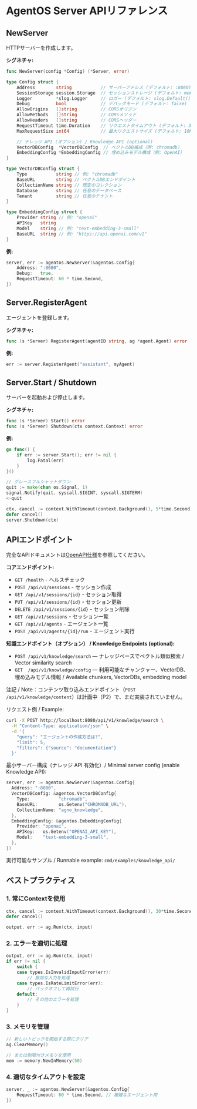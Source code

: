 # AgentOS Server APIリファレンス

## NewServer

HTTPサーバーを作成します。

**シグネチャ:**
```go
func NewServer(config *Config) (*Server, error)

type Config struct {
    Address        string           // サーバーアドレス (デフォルト: :8080)
    SessionStorage session.Storage  // セッションストレージ (デフォルト: memory)
    Logger         *slog.Logger     // ロガー (デフォルト: slog.Default())
    Debug          bool             // デバッグモード (デフォルト: false)
    AllowOrigins   []string         // CORSオリジン
    AllowMethods   []string         // CORSメソッド
    AllowHeaders   []string         // CORSヘッダー
    RequestTimeout time.Duration    // リクエストタイムアウト (デフォルト: 30秒)
    MaxRequestSize int64            // 最大リクエストサイズ (デフォルト: 10MB)

    // ナレッジ API (オプション) / Knowledge API (optional)
    VectorDBConfig  *VectorDBConfig  // ベクトルDB構成（例: chromadb）
    EmbeddingConfig *EmbeddingConfig // 埋め込みモデル構成（例: OpenAI）
}

type VectorDBConfig struct {
    Type           string // 例: "chromadb"
    BaseURL        string // ベクトルDBエンドポイント
    CollectionName string // 既定のコレクション
    Database       string // 任意のデータベース
    Tenant         string // 任意のテナント
}

type EmbeddingConfig struct {
    Provider string // 例: "openai"
    APIKey   string
    Model    string // 例: "text-embedding-3-small"
    BaseURL  string // 例: "https://api.openai.com/v1"
}
```

**例:**
```go
server, err := agentos.NewServer(&agentos.Config{
    Address: ":8080",
    Debug:   true,
    RequestTimeout: 60 * time.Second,
})
```

## Server.RegisterAgent

エージェントを登録します。

**シグネチャ:**
```go
func (s *Server) RegisterAgent(agentID string, ag *agent.Agent) error
```

**例:**
```go
err := server.RegisterAgent("assistant", myAgent)
```

## Server.Start / Shutdown

サーバーを起動および停止します。

**シグネチャ:**
```go
func (s *Server) Start() error
func (s *Server) Shutdown(ctx context.Context) error
```

**例:**
```go
go func() {
    if err := server.Start(); err != nil {
        log.Fatal(err)
    }
}()

// グレースフルシャットダウン
quit := make(chan os.Signal, 1)
signal.Notify(quit, syscall.SIGINT, syscall.SIGTERM)
<-quit

ctx, cancel := context.WithTimeout(context.Background(), 5*time.Second)
defer cancel()
server.Shutdown(ctx)
```

## APIエンドポイント

完全なAPIドキュメントは[OpenAPI仕様](../../pkg/agentos/openapi.yaml)を参照してください。

**コアエンドポイント:**
- `GET /health` - ヘルスチェック
- `POST /api/v1/sessions` - セッション作成
- `GET /api/v1/sessions/{id}` - セッション取得
- `PUT /api/v1/sessions/{id}` - セッション更新
- `DELETE /api/v1/sessions/{id}` - セッション削除
- `GET /api/v1/sessions` - セッション一覧
- `GET /api/v1/agents` - エージェント一覧
- `POST /api/v1/agents/{id}/run` - エージェント実行

**知識エンドポイント（オプション） / Knowledge Endpoints (optional):**
- `POST /api/v1/knowledge/search` — ナレッジベースでベクトル類似検索 / Vector similarity search
- `GET  /api/v1/knowledge/config` — 利用可能なチャンクャー、VectorDB、埋め込みモデル情報 / Available chunkers, VectorDBs, embedding model

注記 / Note：コンテンツ取り込みエンドポイント（`POST /api/v1/knowledge/content`）は計画中（P2）で、まだ実装されていません。

リクエスト例 / Example:
```bash
curl -X POST http://localhost:8080/api/v1/knowledge/search \
  -H "Content-Type: application/json" \
  -d '{
    "query": "エージェントの作成方法は?",
    "limit": 5,
    "filters": {"source": "documentation"}
  }'
```

最小サーバー構成（ナレッジ API 有効化）/ Minimal server config (enable Knowledge API):
```go
server, err := agentos.NewServer(&agentos.Config{
  Address: ":8080",
  VectorDBConfig: &agentos.VectorDBConfig{
    Type:           "chromadb",
    BaseURL:        os.Getenv("CHROMADB_URL"),
    CollectionName: "agno_knowledge",
  },
  EmbeddingConfig: &agentos.EmbeddingConfig{
    Provider: "openai",
    APIKey:   os.Getenv("OPENAI_API_KEY"),
    Model:    "text-embedding-3-small",
  },
})
```

実行可能なサンプル / Runnable example: `cmd/examples/knowledge_api/`

## ベストプラクティス

### 1. 常にContextを使用

```go
ctx, cancel := context.WithTimeout(context.Background(), 30*time.Second)
defer cancel()

output, err := ag.Run(ctx, input)
```

### 2. エラーを適切に処理

```go
output, err := ag.Run(ctx, input)
if err != nil {
    switch {
    case types.IsInvalidInputError(err):
        // 無効な入力を処理
    case types.IsRateLimitError(err):
        // バックオフして再試行
    default:
        // その他のエラーを処理
    }
}
```

### 3. メモリを管理

```go
// 新しいトピックを開始する際にクリア
ag.ClearMemory()

// または制限付きメモリを使用
mem := memory.NewInMemory(50)
```

### 4. 適切なタイムアウトを設定

```go
server, _ := agentos.NewServer(&agentos.Config{
    RequestTimeout: 60 * time.Second, // 複雑なエージェント用
})
```
